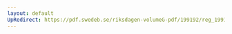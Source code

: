 ```yaml
---
layout: default
UpRedirect: https://pdf.swedeb.se/riksdagen-volumeG-pdf/199192/reg_199192/reg_199192_0646.pdf
---
```

